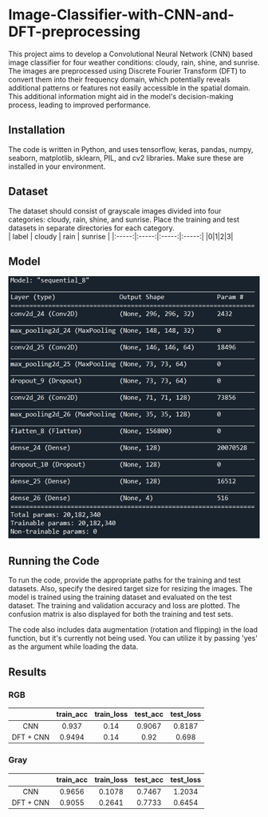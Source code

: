 # Image-Classifier-with-CNN-and-DFT-preprocessing

This project aims to develop a Convolutional Neural Network (CNN) based image classifier for four weather conditions: cloudy, rain, shine, and sunrise. The images are preprocessed using Discrete Fourier Transform (DFT) to convert them into their frequency domain, which potentially reveals additional patterns or features not easily accessible in the spatial domain. This additional information might aid in the model's decision-making process, leading to improved performance.

## Installation
The code is written in Python, and uses tensorflow, keras, pandas, numpy, seaborn, matplotlib, sklearn, PIL, and cv2 libraries. Make sure these are installed in your environment.

## Dataset
The dataset should consist of grayscale images divided into four categories: cloudy, rain, shine, and sunrise. Place the training and test datasets in separate directories for each category.  
| label | cloudy | rain | sunrise |
|:-----:|:-----:|:-----:|:-----:|
|0|1|2|3|

## Model
![ALT](https://github.com/Potassium-chromate/CNN-for-recognizer-weather/blob/main/Picture/Model%20structure.png)
## Running the Code
To run the code, provide the appropriate paths for the training and test datasets. Also, specify the desired target size for resizing the images. The model is trained using the training dataset and evaluated on the test dataset. The training and validation accuracy and loss are plotted. The confusion matrix is also displayed for both the training and test sets.

The code also includes data augmentation (rotation and flipping) in the load function, but it's currently not being used. You can utilize it by passing 'yes' as the argument while loading the data.

## Results
### RGB
|       |train_acc|train_loss|test_acc|test_loss|
|:-----:|:-------:|:--------:|:------:|:-------:|
|CNN    |0.937    | 0.14     | 0.9067 |  0.8187 |  
|DFT + CNN|0.9494    | 0.14     | 0.92 |  0.698 |  
### Gray
|       |train_acc|train_loss|test_acc|test_loss|
|:-----:|:-------:|:--------:|:------:|:-------:|
|CNN    |0.9656   | 0.1078   | 0.7467 |  1.2034 |  
|DFT + CNN|0.9055 | 0.2641   | 0.7733 |  0.6454 |  






